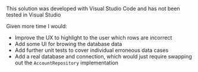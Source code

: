 This solution was developed with Visual Studio Code and has not been tested in Visual Studio

Given more time I would:

- Improve the UX to highlight to the user which rows are incorrect
- Add some UI for browing the database data
- Add further unit tests to cover individual erroneous data cases
- Add a real database and connection, which would just require swapping out the `AccountRepository` implementation
